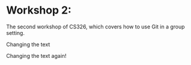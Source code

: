 # Workshop 2:

The second workshop of CS326, which covers how to use Git in a group setting.

Changing the text

Changing the text again!
